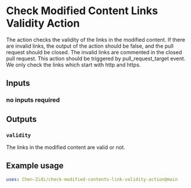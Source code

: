 # Check Modified Content Links Validity Action
The action checks the validity of the links in the modified content. If there are invalid links, the output of the action should be false, and the pull
request should be closed. The invalid links are commented in the closed pull request. This action should be triggered by pull_request_target event. We only check the links which start with http and https.


## Inputs

### no inputs required

## Outputs

### `validity`

The links in the modified content are valid or not.

## Example usage

```yaml
uses: Chen-Zidi/check-modified-contents-link-validity-action@main
```

